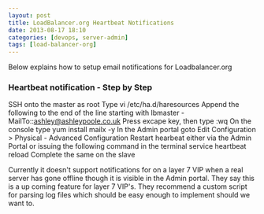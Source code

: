 ```yaml
---
layout: post
title: LoadBalancer.org Heartbeat Notifications
date: 2013-08-17 18:10
categories: [devops, server-admin]
tags: [load-balancer-org]
---
```

Below explains how to setup email notifications for Loadbalancer.org

### Heartbeat notification - Step by Step
SSH onto the master as root
Type vi /etc/ha.d/haresources
Append the following to the end of the line starting with lbmaster - MailTo::ashley@ashleypoole.co.uk
Press excape key, then type :wq
On the console type yum install mailx -y
In the Admin portal goto Edit Configuration > Physical - Advanced Configuration
Restart hearbeat either via the Admin Portal or issuing the following command in the terminal service heartbeat reload
Complete the same on the slave

Currently it doesn't support notifications for on a layer 7 VIP when a real server has gone offline though it is visible in the Admin portal. They say this is a up coming feature for layer 7 VIP's.
They recommend a custom script for parsing log files which should be easy enough to implement should we want to.
